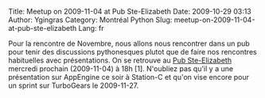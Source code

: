 Title: Meetup on 2009-11-04 at Pub Ste-Elizabeth
Date: 2009-10-29 03:13
Author: Ygingras
Category: Montréal Python
Slug: meetup-on-2009-11-04-at-pub-ste-elizabeth
Lang: fr

Pour la rencontre de Novembre, nous allons nous rencontrer dans un pub
pour tenir des discussions pythonesques plutot que de faire nos
rencontres habituelles avec présentations. On se retrouve au [Pub
Ste-Elizabeth][] mercredi prochain (2009-11-04) à 18h [1]. N'oubliez pas
qu'il y a une présentation sur AppEngine ce soir à Station-C et qu'on
vise encore pour un sprint sur TurboGears le 2009-11-27.

  [Pub Ste-Elizabeth]: http://beeradvocate.com/beer/profile/10019
